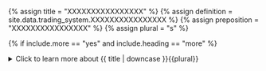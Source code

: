 <!--------------------------------------------- TITLE AND DEFINITION starts -->

{% assign title = "XXXXXXXXXXXXXXXX" %}
{% assign definition = site.data.trading_system.XXXXXXXXXXXXXXXX %}
{% assign preposition = "XXXXXXXXXXXXXXXX" %}
{% assign plural = "s" %}

<!--------------------------------------------- TITLE AND DEFINITION ends -->

{% if include.more == "yes" and include.heading == "more" %}
<details class='detailsCollapsible'><summary class='nobr'>Click to learn more about {{ title | downcase }}{{plural}}
</summary>
{% endif %}

{% if include.heading != "" and include.heading != "more" %}
{{include.heading}} {{title}}
{% endif %}

{% if include.icon != "no" %} 

{% if include.table == "yes" and include.icon != "no" %}
<table class='definitionTable'><tr><td>
{% endif %}

<img src='images/icons/nodes/png{{include.icon}}/{{ title | downcase | replace: " ", "-" }}.png' />

{% if include.table == "yes" and include.icon != "no" %}
</td><td>
{% endif %}

{% endif %}

{% if include.definition == "bold" %}
<strong>{{ definition }}</strong>
{% else %}
{% if include.definition != "no" %}
{{ definition }}
{% endif %}
{% endif %}

{% if include.table == "yes" and include.icon != "no" %}
</td></tr></table>
{% endif %}

{% if include.more == "yes" and include.content == "more" and include.heading != "more" %}
<details class='detailsCollapsible'><summary class='nobr'>Click to learn more about {{ title | downcase }}{{plural}}
</summary>
{% endif %}

{% if include.content != "no" %}

<!--------------------------------------------- CONTENT starts -->The definition of a strategy may be analyzed in three sections:{% include callout.html type="success" content="A strategy is a set of actions occurring in stages" %}Strategies are defined in the following stages:* <a href="suite-strategies-trigger.html" data-toggle="tooltip" data-original-title="{{site.data.trading_system.trigger_stage}}">Trigger Stage</a>* <a href="suite-strategies-open.html" data-toggle="tooltip" data-original-title="{{site.data.trading_system.open_stage}}">Open Stage</a>* <a href="suite-strategies-manage.html" data-toggle="tooltip" data-original-title="{{site.data.trading_system.manage_stage}}">Manage Stage</a>* <a href="suite-strategies-close.html" data-toggle="tooltip" data-original-title="{{site.data.trading_system.close_stage}}">Close Stage</a>These stages are played in a sequence: once a strategy is *triggered* it looks to *open* a position; once a position is open, it is time to *manage* it as the trade develops; and once a stop or take profit target is hit, it is time to *close* the position.While stages are played in a sequence, upon execution there are overlaps. That is, a stage doesn't need to be closed for the next stage to be opened. The framework sets a clear separation of the concepts embodied in each stage to facilitate the process of defining and developing a trading system. But the truth is that, both at the conceptual level and during execution, the lines between stages are rather blurry.{% include callout.html type="success" content="designed to achieve a specific goal within a broader plan" %}Your investment plan or trading career may have any number of goals *(e.g.: accumulating a certain asset, diversifying on a basket of coins, annual profit targets, etc.)*. If you attempt to achieve more than one goal with a single strategy, you will sooner or later run into problems. It may be doable, but the strategy would certainly be more complex than is necessary or desirable. In any case, the logical thing to do is to analyze each goal separately so that you may design (at least) one clear, straightforward strategy for each goal.One of the edges granted by trading automation is the capacity to develop and deploy an unlimited number of strategies. At the same time, Superalgos allows the administration of complexity by breaking down and structuring concepts in small units: a trading system contains strategies, which contain stages, which contain specific definitions.  Understanding that keeping things simple is important will help you develop a robust and extensible arsenal of bots. Simplicity is the key to sustainability.In other words, the infrastructure provided by Superalgos enables the hyperspecialization of strategies. Do not aim to trade in all sorts of market situations with the same strategy. Instead, develop a strategy for each market situation you wish to trade.{% include callout.html type="success" content="via taking and managing positions" %}The definition of strategy points to the concept of a *position*. A position is a process that exchanges the base asset for the quoted asset and that—after some time, as the position develops and targets are hit—exchanges back the quoted asset for the base asset. The framework implemented in the Superalgos Protocol is optimized to work with such a concept.However, Superalgos is flexible enough to allow you to override this hard interpretation of the concept of *a position*. For example, you may design market-making strategies, a strategy to balance portfolios, or develop all sorts of ideas that don't necessarily fit in that part of the definition.<!--------------------------------------------- CONTENT ends -->

{% endif %}

{% if include.more == "yes" and include.content != "more" and include.heading != "more" %}
<details class='detailsCollapsible'><summary class='nobr'>Click to learn more about {{ title | downcase }}{{plural}}
</summary>
{% endif %}

{% if include.adding != "" %}

{{include.adding}} Adding {{preposition}} {{title}} Node

<!--------------------------------------------- ADDING starts --><!--------------------------------------------- ADDING ends -->

{% endif %}

{% if include.configuring != "" %}

{{include.configuring}} Configuring the {{title}}

<!--------------------------------------------- CONFIGURING starts --><!--------------------------------------------- CONFIGURING ends -->

{% endif %}

{% if include.starting != "" %}

{{include.starting}} Starting {{preposition}} {{title}}

<!--------------------------------------------- STARTING starts -->XXXXXXXXXXXXXXXXXXXXXXXXXXXXXXXXXXXXXXXXXXXXXXXXXXXXXX<!--------------------------------------------- STARTING ends -->

{% endif %}

{% if include.more == "yes" %}
</details>
{% endif %}